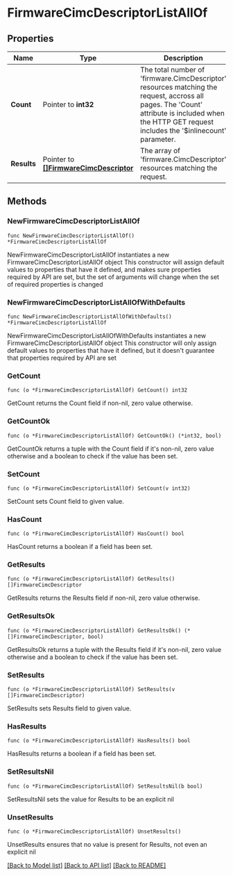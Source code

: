 # FirmwareCimcDescriptorListAllOf

## Properties

Name | Type | Description | Notes
------------ | ------------- | ------------- | -------------
**Count** | Pointer to **int32** | The total number of &#39;firmware.CimcDescriptor&#39; resources matching the request, accross all pages. The &#39;Count&#39; attribute is included when the HTTP GET request includes the &#39;$inlinecount&#39; parameter. | [optional] 
**Results** | Pointer to [**[]FirmwareCimcDescriptor**](FirmwareCimcDescriptor.md) | The array of &#39;firmware.CimcDescriptor&#39; resources matching the request. | [optional] 

## Methods

### NewFirmwareCimcDescriptorListAllOf

`func NewFirmwareCimcDescriptorListAllOf() *FirmwareCimcDescriptorListAllOf`

NewFirmwareCimcDescriptorListAllOf instantiates a new FirmwareCimcDescriptorListAllOf object
This constructor will assign default values to properties that have it defined,
and makes sure properties required by API are set, but the set of arguments
will change when the set of required properties is changed

### NewFirmwareCimcDescriptorListAllOfWithDefaults

`func NewFirmwareCimcDescriptorListAllOfWithDefaults() *FirmwareCimcDescriptorListAllOf`

NewFirmwareCimcDescriptorListAllOfWithDefaults instantiates a new FirmwareCimcDescriptorListAllOf object
This constructor will only assign default values to properties that have it defined,
but it doesn't guarantee that properties required by API are set

### GetCount

`func (o *FirmwareCimcDescriptorListAllOf) GetCount() int32`

GetCount returns the Count field if non-nil, zero value otherwise.

### GetCountOk

`func (o *FirmwareCimcDescriptorListAllOf) GetCountOk() (*int32, bool)`

GetCountOk returns a tuple with the Count field if it's non-nil, zero value otherwise
and a boolean to check if the value has been set.

### SetCount

`func (o *FirmwareCimcDescriptorListAllOf) SetCount(v int32)`

SetCount sets Count field to given value.

### HasCount

`func (o *FirmwareCimcDescriptorListAllOf) HasCount() bool`

HasCount returns a boolean if a field has been set.

### GetResults

`func (o *FirmwareCimcDescriptorListAllOf) GetResults() []FirmwareCimcDescriptor`

GetResults returns the Results field if non-nil, zero value otherwise.

### GetResultsOk

`func (o *FirmwareCimcDescriptorListAllOf) GetResultsOk() (*[]FirmwareCimcDescriptor, bool)`

GetResultsOk returns a tuple with the Results field if it's non-nil, zero value otherwise
and a boolean to check if the value has been set.

### SetResults

`func (o *FirmwareCimcDescriptorListAllOf) SetResults(v []FirmwareCimcDescriptor)`

SetResults sets Results field to given value.

### HasResults

`func (o *FirmwareCimcDescriptorListAllOf) HasResults() bool`

HasResults returns a boolean if a field has been set.

### SetResultsNil

`func (o *FirmwareCimcDescriptorListAllOf) SetResultsNil(b bool)`

 SetResultsNil sets the value for Results to be an explicit nil

### UnsetResults
`func (o *FirmwareCimcDescriptorListAllOf) UnsetResults()`

UnsetResults ensures that no value is present for Results, not even an explicit nil

[[Back to Model list]](../README.md#documentation-for-models) [[Back to API list]](../README.md#documentation-for-api-endpoints) [[Back to README]](../README.md)


